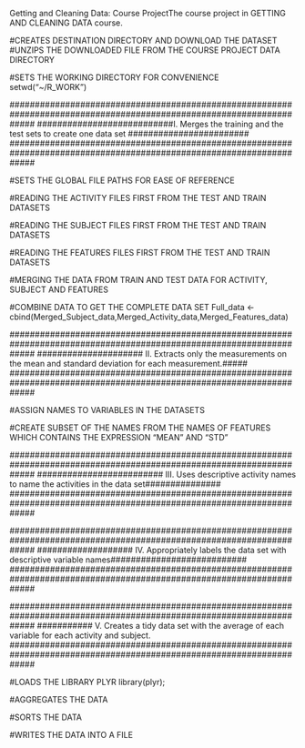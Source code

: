 Getting and Cleaning Data: Course ProjectThe course project  in GETTING AND CLEANING DATA course.

#CREATES DESTINATION DIRECTORY AND DOWNLOAD THE DATASET 
#UNZIPS THE DOWNLOADED FILE FROM THE COURSE PROJECT DATA DIRECTORY 

#SETS THE WORKING DIRECTORY FOR CONVENIENCE setwd(“~/R_WORK”)

##################################################################################################################### ###########################I. Merges the training and the test sets to create one data set ######################## #####################################################################################################################

#SETS THE GLOBAL FILE PATHS FOR EASE OF REFERENCE 

#READING THE ACTIVITY FILES FIRST FROM THE TEST AND TRAIN DATASETS 


#READING THE SUBJECT FILES FIRST FROM THE TEST AND TRAIN DATASETS 

#READING THE FEATURES FILES FIRST FROM THE TEST AND TRAIN DATASETS 

#MERGING THE DATA FROM TRAIN AND TEST DATA FOR ACTIVITY, SUBJECT AND FEATURES 

#COMBINE DATA TO GET THE COMPLETE DATA SET Full_data <-cbind(Merged_Subject_data,Merged_Activity_data,Merged_Features_data)

##################################################################################################################### ##################### II. Extracts only the measurements on the mean and standard deviation for each measurement.##### #####################################################################################################################

#ASSIGN NAMES TO VARIABLES IN THE DATASETS 

#CREATE SUBSET OF THE NAMES FROM THE NAMES OF FEATURES WHICH CONTAINS THE EXPRESSION “MEAN” AND “STD” 

##################################################################################################################### ######################### III. Uses descriptive activity names to name the activities in the data set############### #####################################################################################################################


##################################################################################################################### ################### IV. Appropriately labels the data set with descriptive variable names########################### #####################################################################################################################


##################################################################################################################### ########### V. Creates a tidy data set with the average of each variable for each activity and subject. #####################################################################################################################

#LOADS THE LIBRARY PLYR library(plyr);

#AGGREGATES THE DATA 

#SORTS THE DATA 

#WRITES THE DATA INTO A FILE 
